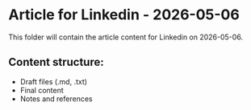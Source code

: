 # Article for Linkedin - 2026-05-06

This folder will contain the article content for Linkedin on 2026-05-06.

## Content structure:
- Draft files (.md, .txt)
- Final content
- Notes and references
